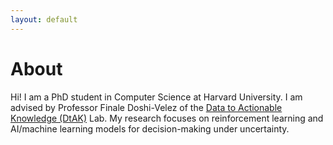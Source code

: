```yaml
---
layout: default
---
```



# About
Hi! I am a PhD student in Computer Science at Harvard University. I am advised by Professor Finale Doshi-Velez of the [Data to Actionable Knowledge (DtAK)](https://dtak.github.io/) Lab. My research focuses on reinforcement learning and AI/machine learning models for decision-making under uncertainty.





